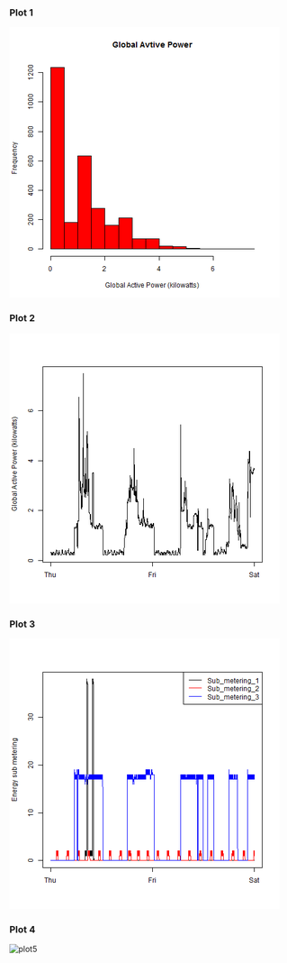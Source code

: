 ### Plot 1


![plot1](figure/plot1.png) 


### Plot 2

![plot2](figure/plot2.png) 


### Plot 3

![plot3](figure/plot3.png) 


### Plot 4

![plot5](figure/plot5.png) 